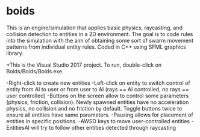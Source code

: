 # boids

This is an engine/simulation that applies basic physics, raycasting, and collision detection to entities in a 2D environment.
The goal is to code rules into the simulation with the aim of obtaining some sort of swarm movement patterns from individual entity rules.
Coded in C++ using SFML graphics library.

+This is the Visual Studio 2017 project. To run, double-click on Boids/Boids/Boids.exe.

-Right-click to create new entities
-Left-click on entity to switch control of entity from AI to user or from user to AI (rays == AI controlled, no rays == user controlled)
-Buttons on the screen allow to control some parameters (physics, friction, collision). 
 Newly spawned entities have no acceleration physics, no collision and no friction by default. Toggle buttons twice to ensure all entities have same parameters.
-Pausing allows for placement of entities in specific positions.
-AWSD keys to move user-controlled entities
-EntitiesAI will try to follow other entities detected through raycasting
